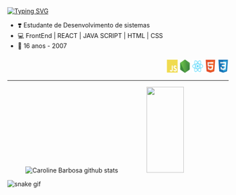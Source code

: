 <a href="https://git.io/typing-svg">
  <img src="https://readme-typing-svg.herokuapp.com/?color=ff91a4&size=25&center=true&vCenter=true&width=1000&lines=Jennifer+Gabriely;Be+Welcome!+:%29" alt="Typing SVG">
</a>

- ❣️ Estudante de Desenvolvimento de sistemas 
- 💻 FrontEnd | REACT | JAVA SCRIPT | HTML | CSS
- 🎈 16 anos - 2007

<h3></h3>
<div align="right">
  <img alt="" height="30" width="25" src="https://raw.githubusercontent.com/devicons/devicon/master/icons/javascript/javascript-plain.svg">
  <img alt="" height="30" width="25" src="https://raw.githubusercontent.com/devicons/devicon/master/icons/nodejs/nodejs-original.svg">
  <img alt="" height="30" width="25" src="https://raw.githubusercontent.com/devicons/devicon/master/icons/react/react-original.svg">
  <img alt="" height="30" width="25" src="https://raw.githubusercontent.com/devicons/devicon/master/icons/html5/html5-original.svg">
  <img alt="" height="30" width="25" src="https://raw.githubusercontent.com/devicons/devicon/master/icons/css3/css3-original.svg">
</div>


<hr>



<div align="center">  
  <img width="49%" height="195px" src="https://github-readme-stats.vercel.app/api?username=JenniGabriely01&show_icons=true&count_private=true&hide_border=true&title_color=ff91a4&icon_color=ff91a4&text_color=c9d1d9&bg_color=0d1117" alt="Caroline Barbosa github stats" /> 
  <img width="41%" height="195px" src="https://github-readme-stats.vercel.app/api/top-langs/?username=JenniGabriely01&layout=compact&hide_border=true&title_color=ff91a4&text_color=ff91a4&bg_color=0d1117" />
</div>


![snake gif](https://github.com/JenniGabriely01/JenniGabriely01/blob/output/github-contribution-grid-snake.svg)
